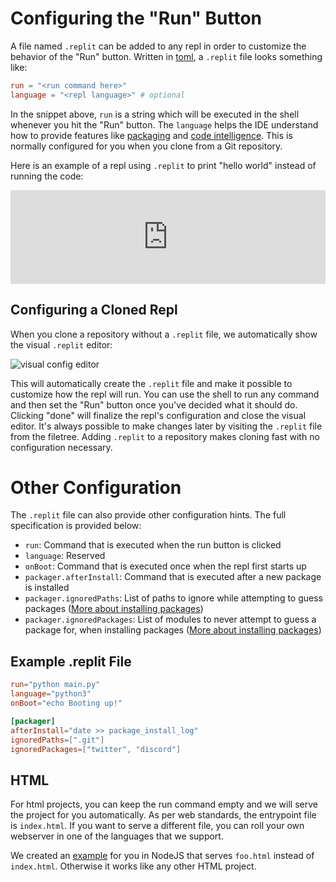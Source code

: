 # Configuring the "Run" Button

A file named `.replit` can be added to any repl in order to customize the behavior of the "Run" button. Written in [toml](https://github.com/toml-lang/toml), a `.replit` file looks something like:

```toml
run = "<run command here>"
language = "<repl language>" # optional
```

In the snippet above, `run` is a string which will be executed in the shell whenever you hit the "Run" button. The `language` helps the IDE understand how to provide features like [packaging](https://blog.repl.it/upm) and [code intelligence](https://blog.repl.it/intel). This is normally configured for you when you clone from a Git repository.

Here is an example of a repl using `.replit` to print "hello world" instead of running the code:

<iframe width="100%" src="https://repl.it/@turbio/dotreplit-example?lite=true" scrolling="no" frameborder="no" allowtransparency="true" allowfullscreen="true" sandbox="allow-forms allow-pointer-lock allow-popups allow-same-origin allow-scripts allow-modals"></iframe>

## Configuring a Cloned Repl

When you clone a repository without a `.replit` file, we automatically show the visual `.replit` editor:

![visual config editor](https://docs.repl.it/images/config_plugin.png)

This will automatically create the `.replit` file and make it possible to customize how the repl will run. You can use the shell to run any command and then set the "Run" button once you've decided what it should do. Clicking "done" will finalize the repl's configuration and close the visual editor. It's always possible to make changes later by visiting the `.replit` file from the filetree. Adding `.replit` to a repository makes cloning fast with no configuration necessary. 

# Other Configuration
The `.replit` file can also provide other configuration hints. The full specification is provided below:
- `run`: Command that is executed when the run button is clicked
- `language`: Reserved
- `onBoot`: Command that is executed once when the repl first starts up
- `packager.afterInstall`: Command that is executed after a new package is installed
- `packager.ignoredPaths`: List of paths to ignore while attempting to guess packages ([More about installing packages](https://docs.repl.it/repls/packages/#DirectImports))
- `packager.ignoredPackages`: List of modules to never attempt to guess a package for, when installing packages ([More about installing packages](https://docs.repl.it/repls/packages/#DirectImports))

## Example .replit File

```toml
run="python main.py"
language="python3"
onBoot="echo Booting up!"

[packager]
afterInstall="date >> package_install_log"
ignoredPaths=[".git"]
ignoredPackages=["twitter", "discord"]
```

## HTML

For html projects, you can keep the run command empty and we will serve the project for you automatically. As per web standards, the entrypoint file is `index.html`. If you want to serve a different file, you can roll your own webserver in one of the languages that we support. 

We created an [example](https://repl.it/@amasad/run-html-non-index-file) for you in NodeJS that serves `foo.html` instead of `index.html`. Otherwise it works like any other HTML project.
